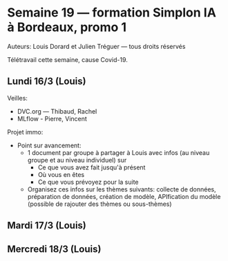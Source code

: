 # Semaine 19 — formation Simplon IA à Bordeaux, promo 1

Auteurs: Louis Dorard et Julien Tréguer — tous droits réservés

Télétravail cette semaine, cause Covid-19.

## Lundi 16/3 (Louis)

Veilles:
* DVC.org — Thibaud, Rachel
* MLflow - Pierre, Vincent

Projet immo:
* Point sur avancement:
  * 1 document par groupe à partager à Louis avec infos (au niveau groupe et au niveau individuel) sur
    * Ce que vous avez fait jusqu'à présent
    * Où vous en êtes
    * Ce que vous prévoyez pour la suite
  * Organisez ces infos sur les thèmes suivants: collecte de données, préparation de données, création de modèle, APIfication du modèle (possible de rajouter des thèmes ou sous-thèmes)

## Mardi 17/3 (Louis)

## Mercredi 18/3 (Louis)
